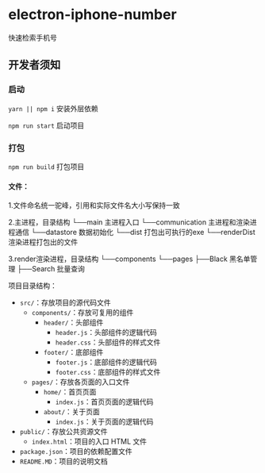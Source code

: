 # electron-iphone-number
快速检索手机号

## 开发者须知

### 启动
`yarn || npm i` 安装外层依赖

`npm run start` 启动项目

### 打包
`npm run build` 打包项目

#### 文件：
1.文件命名统一驼峰，引用和实际文件名大小写保持一致

2.主进程，目录结构
└──main 主进程入口
└──communication 主进程和渲染进程通信
└──datastore 数据初始化
└──dist 打包出可执行的exe
└──renderDist 渲染进程打包出的文件

3.render渲染进程，目录结构
└──components
└──pages
	├──Black 黑名单管理 
	├──Search 批量查询


项目目录结构：

- `src/`：存放项目的源代码文件
  - `components/`：存放可复用的组件
    - `header/`：头部组件
      - `header.js`：头部组件的逻辑代码
      - `header.css`：头部组件的样式文件
    - `footer/`：底部组件
      - `footer.js`：底部组件的逻辑代码
      - `footer.css`：底部组件的样式文件
  - `pages/`：存放各页面的入口文件
    - `home/`：首页页面
      - `index.js`：首页页面的逻辑代码
    - `about/`：关于页面
      - `index.js`：关于页面的逻辑代码
- `public/`：存放公共资源文件
  - `index.html`：项目的入口 HTML 文件
- `package.json`：项目的依赖配置文件
- `README.MD`：项目的说明文档

